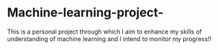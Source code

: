 # Machine-learning-project-
This is a personal project through which I aim to enhance my skills of understanding of machine learning and I intend to monitor my progress!!
